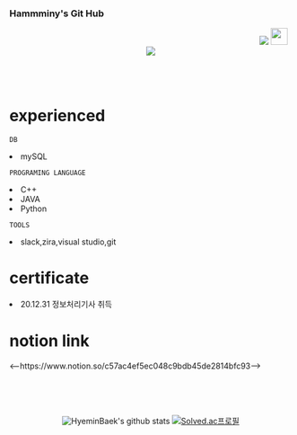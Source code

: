 ### Hammminy's Git Hub

<div align = "right">
<a href="https://hits.seeyoufarm.com"><img src="https://hits.seeyoufarm.com/api/count/incr/badge.svg?url=https%3A%2F%2Fgithub.com%2FHyeminBaek&count_bg=%23AFA1B4&title_bg=%236A5282&icon=cplusplus.svg&icon_color=%23FFFFFF&title=HITS&edge_flat=true"/></a>
<a href="https://instagram.com/bacccine"><img height="30" src="https://github.com/WaylonWalker/WaylonWalker/blob/main/icon/instagram.jpg?raw=true"></a>&nbsp;&nbsp;
</div>
 
<div align = "center">
  <img src="https://i.pinimg.com/originals/1a/bb/e9/1abbe9b61eac9e87c845c4f2e1ea1356.gif" ></img>
</div>

<div align ="left">
 </br></br></br>
 
# experienced

 ``` DB ```
 <li> mySQL
 
 ``` PROGRAMING LANGUAGE ```
<li> C++
 
<li> JAVA
<li> Python

 ``` TOOLS ```
 <li>slack,zira,visual studio,git
 
 # certificate
 <li> 20.12.31 정보처리기사 취득

 # notion link
 
 <p>
<--https://www.notion.so/c57ac4ef5ec048c9bdb45de2814bfc93-->
</p>

 </br></br></br>
</div>
<div align = "center">
 
![HyeminBaek's github stats](https://github-readme-stats.vercel.app/api?username=HyeminBaek&theme=light&show_icons=true)
[![Solved.ac프로필](http://mazassumnida.wtf/api/generate_badge?boj=bhm7266)](https://solved.ac/bhm7266)
</div>
